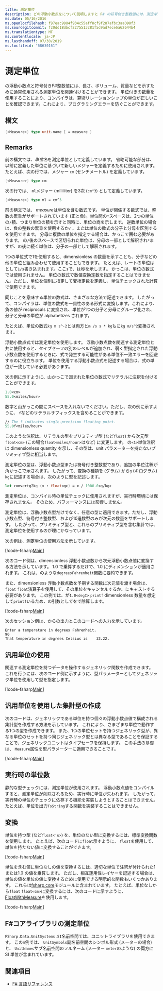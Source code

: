 ```yaml
---
title: 測定単位
description: どの浮動小数点をについて説明しますと F# の符号付き整数値には、測定単位を長さ、ボリューム、および大容量を示すために使用される通常を関連付けることができます。
ms.date: 05/16/2016
ms.openlocfilehash: f97eac9984f934c55aff8cf9f287afbc3aa098f3
ms.sourcegitcommit: f20dd18dbcf2275513281f5d9ad7ece6a62644b4
ms.translationtype: MT
ms.contentlocale: ja-JP
ms.lasthandoff: 07/30/2019
ms.locfileid: "68630161"
---
```

# <a name="units-of-measure"></a>測定単位

の浮動小数点と符号付きF#整数値には、長さ、ボリューム、質量などを示すために通常使用される測定単位を関連付けることができます。 単位付きの数量を使用することにより、コンパイラは、算術リレーションシップの単位が正しいことを確認できます。これにより、プログラミングエラーを防ぐことができます。

## <a name="syntax"></a>構文

```fsharp
[<Measure>] type unit-name [ = measure ]
```

## <a name="remarks"></a>Remarks

前の構文では、*単位名*を測定単位として定義しています。 省略可能な部分は、以前に定義した単位に基づいて新しいメジャーを定義するために使用されます。 たとえば、次の行では、メジャー `cm` (センチメートル) を定義しています。

```fsharp
[<Measure>] type cm
```

次の行では、 `ml`メジャー (milliliter) を3次 (`cm^3`) として定義しています。

```fsharp
[<Measure>] type ml = cm^3
```

前の構文では、 *measure*は単位を含む数式です。 単位が関係する数式では、整数の累乗がサポートされています (正と負)。単位間の`*`スペースは、2つの単位の`/`積、つまり単位の積を示すと同時に、単位の商を示します。 逆数単位の場合は、負の整数の累乗を使用するか`/` 、または単位の数式の分子と分母を区別するを使用できます。 分母に複数の単位を指定する場合は、かっこで囲む必要があります。 の`/`後のスペースで区切られた単位は、分母の一部として解釈され`*`ますが、の後に続く単位は、分子の一部として解釈されます。

1つの単位式で1を使用すると、dimensionless の数量を示すことも、分子などの他の単位と組み合わせて使用することもできます。 たとえば、レートの単位はとして`1/s`書き込まれます。ここ`s`で、は秒を示します。 かっこは、単位の数式では使用されません。 単位の数式で数値変換定数を指定することはできません。ただし、単位を個別に指定して変換定数を定義し、単位チェックされた計算で使用できます。

同じことを意味する単位の数式は、さまざまな方法で記述できます。 したがって、コンパイラは、単位の数式を一貫性のある形式に変換します。これにより、負の値が reciprocals に変換され、単位が1つの分子と分母にグループ化され、分子と分母の単位が alphabetizes されます。

たとえば、単位の数式`kg m s^-2`とは両方と`m /s s * kg`もに`kg m/s^2`変換されます。

浮動小数点式では測定単位を使用します。 浮動小数点数を関連する測定単位と共に使用すると、タイプセーフの別のレベルが追加され、弱く型指定された浮動小数点数を使用するときに、式で発生する可能性がある単位不一致エラーを回避するのに役立ちます。 単位を使用する浮動小数点式を記述する場合は、式の単位が一致している必要があります。

次の例に示すように、山かっこで囲まれた単位の数式でリテラルに注釈を付けることができます。

```fsharp
1.0<cm>
55.0<miles/hour>
```

数字と山かっこの間にスペースを入れないでください。ただし、次の例に示すように、 `f`などのリテラルサフィックスを含めることができます。

```fsharp
// The f indicates single-precision floating point.
55.0f<miles/hour>
```

このような注釈は、リテラルの型をプリミティブ型 (など`float`) から次元型`float<cm>` (この場合`float<miles/hour>`はなど) に変更します。 の`<1>`単位注釈は dimensionless quantity を示し、その型は、unit パラメーターを持たないプリミティブ型に相当します。

測定単位の型は、浮動小数点型または符号付き整数型であり、追加の単位注釈が角かっこで示されます。 したがって、変換の種類を (グラム) から`g` (キログラム) `kg`に記述する場合は、次のように型を記述します。

```fsharp
let convertg2kg (x : float<g>) = x / 1000.0<g/kg>
```

測定単位は、コンパイル時の単位チェックに使用されますが、実行時環境には保存されません。 そのため、パフォーマンスには影響しません。

測定単位は、浮動小数点型だけでなく、任意の型に適用できます。ただし、浮動小数点型、符号付き整数型、および10進数型のみが次元の数量をサポートします。 したがって、プリミティブ型と、これらのプリミティブ型を含む集計では、測定単位を使用するのが理にかなっています。

次の例は、測定単位の使用方法を示しています。

[!code-fsharp[Main](~/samples/snippets/fsharp/lang-ref-2/snippet6901.fs)]

次のコード例は、dimensionless 浮動小数点数から次元浮動小数点値に変換する方法を示しています。 1\.0 で乗算するだけで、1.0 にディメンションが適用されます。 これは、のような`degreesFahrenheit`関数に要約できます。

また、dimensionless 浮動小数点数を予期する関数に次元値を渡す場合は、 `float` `float`演算子を使用して、その単位をキャンセルするか、にキャストする必要があります。 この例では、が`1.0<degC>` `printf` dimensionless 数量を想定して`printf`いるため、の引数としてをで除算します。

[!code-fsharp[Main](~/samples/snippets/fsharp/lang-ref-2/snippet6902.fs)]

次のセッション例は、からの出力とこのコードへの入力を示しています。

```
Enter a temperature in degrees Fahrenheit.
90
That temperature in degrees Celsius is    32.22.
```

## <a name="using-generic-units"></a>汎用単位の使用

関連する測定単位を持つデータを操作するジェネリック関数を作成できます。 これを行うには、次のコード例に示すように、型パラメーターとしてジェネリック単位を使用して型を指定します。

[!code-fsharp[Main](~/samples/snippets/fsharp/lang-ref-2/snippet6903.fs)]

## <a name="creating-aggregate-types-with-generic-units"></a>汎用単位を使用した集計型の作成

次のコードは、ジェネリックである単位を持つ個々の浮動小数点値で構成される集計型を作成する方法を示しています。 これにより、さまざまな単位で動作する1つの型を作成できます。 また、1つの単位セットを持つジェネリック型が、異なる単位のセットを持つ同じジェネリック型とは異なる型であることを保証することで、ジェネリックユニットはタイプセーフを保持します。 この手法の基礎は、 `Measure`属性を型パラメーターに適用できることです。

[!code-fsharp[Main](~/samples/snippets/fsharp/lang-ref-2/snippet6904.fs)]

## <a name="units-at-runtime"></a>実行時の単位数

静的な型チェックには、測定単位が使用されます。 浮動小数点値をコンパイルすると、測定単位が削除されるため、実行時に単位が失われます。 したがって、実行時の単位のチェックに依存する機能を実装しようとすることはできません。 たとえば、単位を出力`ToString`する関数を実装することはできません。

## <a name="conversions"></a>変換

単位を持つ型 (など`float<'u>`) を、単位のない型に変換するには、標準変換関数を使用します。 たとえば、次のコードに`float`示すように、 `float`を使用して、単位を持たない値に変換することができます。

[!code-fsharp[Main](~/samples/snippets/fsharp/lang-ref-2/snippet6905.fs)]

単位を含む値に単位なしの値を変換するには、適切な単位で注釈が付けられた1または1.0 の値を乗算します。 ただし、相互運用性レイヤーを記述する場合は、単位の値を単位の値に変換するために使用できる明示的な関数もいくつかあります。 これらは[fsharp.core](https://msdn.microsoft.com/library/69d08ac5-5d51-4c20-bf1e-850fd312ece3)モジュールに含まれています。 たとえば、単位なしから`float` `float<cm>`に変換するには、次のコードに示すように、 [FloatWithMeasure](https://msdn.microsoft.com/library/69520bc7-d67b-46b8-9004-7cac9646b8d9)を使用します。

[!code-fsharp[Main](~/samples/snippets/fsharp/lang-ref-2/snippet6906.fs)]

## <a name="units-of-measure-in-the-f-core-library"></a>F#コアライブラリの測定単位

`FSharp.Data.UnitSystems.SI`名前空間では、ユニットライブラリを使用できます。 この`m`例では、 `UnitSymbols`副名前空間のシンボル形式 (メーターの場合) と、 `UnitNames`サブ名前空間のフルネーム (メーター `meter`のような) の両方に SI 単位が含まれています。

## <a name="see-also"></a>関連項目

- [F# 言語リファレンス](index.md)

